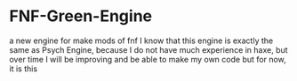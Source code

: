 # FNF-Green-Engine
a new engine for make mods of fnf
I know that this engine is exactly the same as Psych Engine, because I do not have much experience in haxe, but over time I will be improving and be able to make my own code but for now, it is this

